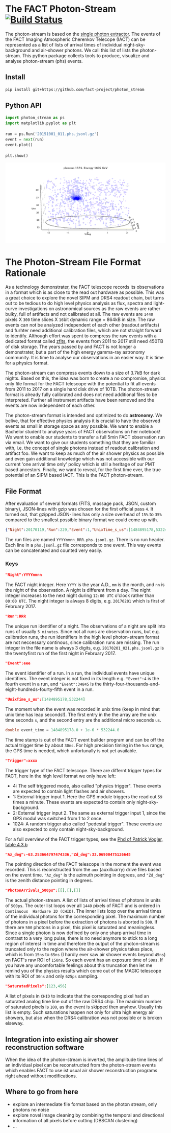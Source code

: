 # The FACT Photon-Stream [![Build Status](https://travis-ci.org/fact-project/photon_stream.svg?branch=master)](https://travis-ci.org/fact-project/photon_stream)
The photon-stream is based on the [single photon extractor](https://github.com/fact-project/single_photon_extractor). The events of the FACT Imaging Atmospheric Cherenkov Telecope (IACT) can be represented as a list of lists of arrival times of individual night-sky-background and air-shower photons. We call this list of lists the photon-stream.
This python package collects tools to produce, visualize and analyse photon-stream (phs) events.

## Install
```bash
pip install git+https://github.com/fact-project/photon_stream
```

## Python API
```python
import photon_stream as ps
import matplotlib.pyplot as plt

run = ps.Run('20151001_011.phs.jsonl.gz')
event = next(run)
event.plot()

plt.show()
```
![img](example/example_event_small.gif)

# The Photon-Stream File Format Rationale
As a technology demonstrater, the FACT telescope records its observations in a format which is as close to the read out hardware as possible. This was a great choice to explore the novel SIPM and DRS4 readout chain, but turns out to be tedious to do high level physics analysis as flux, spectra and light-curve investigations on astronomical sources as the raw events are rather bulky, full of artifacts and not calibrated at all. The raw events are ```1440``` pixels X  ```300``` time slices X ```16```bit dynamic range = 864kB in size. The raw events can not be analyzed independent of each other (readout artifacts) and furhter need additional calibration files, which are not straight forward to identify. Although effort was spent to compress the raw events with a dedicated format called [zfits](https://arxiv.org/pdf/1506.06045.pdf), the events from 2011 to 2017 still need 450TB of disk storage. The years passed by and FACT is not longer a demonstrater, but a part of the high energy gamma-ray astronomy community. It is time to analyse our observations in an easier way. It is time for a physics format.

The photon-stream can compress events down to a size of 3.7kB for dark nights. Based on this, the idea was born to create a no compromise, physics only file format for the FACT telescope with the potential to fit all events from 2011 to 2017 on a single hard disk drive of 10TB.
The photon-stream format is already fully calibrated and does not need additional files to be interpreted. Further all instrument artifacts have been removed and the events are now independent of each other.

The photon-stream format is intended and optimized to do __astronomy__. We belive, that for effective physics analysis it is crucial to have the observed events as small in storage space as any possible. We want to enable a Bachelor student to analyse years of FACT observations on her notebook! We want to enable our students to transfer a full 5min FACT observation run via email. We want to give our students something that they are familiar with, i.e. the concept of single photons instead of readout calibration and artifact foo. We want to keep as much of the air shower physics as possible and even gain additional knowledge which was not accessible with our current 'one arrival time only' policy which is still a heritage of our PMT based ancestors. Finally, we want to reveal, for the first time ever, the true potential of an SIPM based IACT. This is the FACT photon-stream.

## File Format
After evaluation of several formats (FITS, massage pack, JSON, custom binary), JSON-lines with gzip was chosen for the first official pass ```4```. It turned out, that gzipped JSON-lines has only a size overhead of ```15%``` to ```35%``` compared to the smallest possible binary format we could come up with.
```json
{"Night":20170119,"Run":229,"Event":1,"UnixTime_s_us":[1484895178,532244],"Trigger":4,"Az_deg":-63.253664797474336,"Zd_deg":33.06900475126648,"PhotonArrivals_500ps":[[59,84],[102,93,103],[58],[65,79,97],[],[125,43,68],[102],[68,100,123],[52,52,79,113,61,78,112,87]],"SaturatedPixels":[]}
```
The run files are named ```YYYYmmnn_RRR.phs.jsonl.gz```. There is no run header. Each line in a ```phs.jsonl.gz``` file corresponds to one event. This way events can be concatenated and counted very easily.

### Keys

```json
"Night":YYYYmmnn
```
The FACT night integer. Here ```YYYY``` is the year A.D., ```mm``` is the month, and ```nn``` is the night of the observation. A night is different from a day. The night integer increases to the next night during ```12:00 UTC``` o'clock rather than ```00:00 UTC```. The night integer is always 8 digits, e.g. ```20170201``` which is first of February 2017.

```json
"Run":RRR
```
The unique run identifier of a night. The observations of a night are split into runs of usually ```5 minutes```. Since not all runs are observation runs, but e.g. calibration runs, the run identifiers in the high level photon-stream format are not neccessary continous, since calibration runs are missing. The run integer in the file name is always 3 digits, e.g. ```20170201_021.phs.jsonl.gz``` is the twentyfirst run of the first night in February 2017.

```json
"Event":eee
```
The event identifier of a run. In a run, the individual events have unique identifiers. The event integer is not fixed in its length e.g. ```"Event":4``` is the fourth event in a run, and ```"Event":34845``` is the thirty-four-thousands-and-eight-hundreds-fourty-fifth event in a run.

```json
"UnixTime_s_us":[1484895178,532244]
```
The moment when the event was recorded in unix time (keep in mind that unix time has leap seconds!). The first entry in the the array are the unix time seconds ```s```, and the second entry are the additional micro seconds ```us```.
```c++
double event_time = 1484895178.0 + 1e-6 * 532244.0
```
The time stamp is out of the FACT event builder program and can be off the actual trigger time by about ```30ms```. For high precision timing in the ```5us``` range, the GPS time is needed, which unfortunally is not yet available.

```json
"Trigger":xxxx
```
The trigger type of the FACT telescope. There are differnt trigger types for FACT, here in the high level format we only have left:

- 4: The self triggered mode, also called "physics trigger". These events are expected to contain light flashes and air showers.
- 1: External trigger input 1. Here the GPS module triggers the read out ```59``` times a minute. These events are expected to contain only night-sky-background.
- 2: External trigger input 2. The same as external trigger input 1, since the GPS modul was switched from 1 to 2 once.
- 1024: A random trigger also called "pedestal trigger". These events are also expected to only contain night-sky-background.

For a full overview of the FACT trigger types, see the [Phd of Patrick Vogler, table 4.3.b](http://e-collection.library.ethz.ch/eserv/eth:48381/eth-48381-02.pdf)

```json
"Az_deg":-63.253664797474336,"Zd_deg":33.06900475126648
```
The pointing direction of the FACT telescope in the moment the event was recorded. This is reconstructed from the ```aux``` (auxilluarry) drive files based on the event time.  ```"Az_deg"``` is the azimuth pointing in degrees, and ```"Zd_deg"``` is the zenith distance pointing in degrees.

```json
"PhotonArrivals_500ps":[[],[],[]]
```
The actual photon-stream. A list of lists of arrival times of photons in units of ```500ps```.
The outer list loops over all ```1440``` pixels of FACT and is ordered in ```Continuous  Hardware ID (CHID)```. The inner lists loop over the arrival times of the individual photons for the corresponding pixel. The maximum number of photons in a pixel before the extraction of photons is aborted is ```500```. If there are ```500``` photons in a pixel, this pixel is saturated and meaningless.
Since a single photon is now defined by only one sharp arrival time in contrast to a very long pulse, there is no need anymore to stick to a long region of interest in time and therefore the output of the photon-stream is truncated only to the region where the air-shower physics takes place, which is from ```15ns``` to ```65ns``` (I hardly ever saw air shower events beyond ```45ns```) on FACT's raw ROI of ```150ns```. So each event has an exposure time of ```50ns```. If you have any uncomfortable feelings about this truncation then let me remind you of the physics results which come out of the MAGIC telescope with its ROI of ```30ns``` and only ```625ps``` sampling.

```json
"SaturatedPixels":[123,456]
```
A list of pixels in ```CHID``` to indicate that the corresponding pixel had an saturated analog time line out of the raw DRS4 chip. The maximim number of saturated pixels is ```100```, as the event is skipped then anyhow. Usually this list is empty. Such saturations happen not only for ultra high energy air showers, but also when the DRS4 calibration was not possible or is broken elseway. 

## Integration into existing air shower reconstruction software
When the idea of the photon-stream is inverted, the amplitude time lines of an individual pixel can be reconstructed from the photon-stream events which enables FACT to use ist usual air shower reconstruction programs right ahead without modifications.  


## Where to go from here
- explore an intermediate file format based on the photon stream, only photons no noise
- explore novel image cleaning by combining the temporal and directional information of all pixels before cutting (DBSCAN clustering)
- ...
